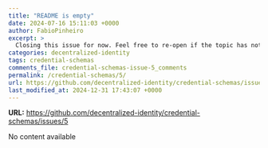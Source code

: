 ```yaml
---
title: "README is empty"
date: 2024-07-16 15:11:03 +0000
author: FabioPinheiro
excerpt: >
  Closing this issue for now. Feel free to re-open if the topic has not been fully addressed.
categories: decentralized-identity
tags: credential-schemas
comments_file: credential-schemas-issue-5_comments
permalink: /credential-schemas/5/
url: https://github.com/decentralized-identity/credential-schemas/issues/5
last_modified_at: 2024-12-31 17:43:07 +0000
---
```



**URL:** https://github.com/decentralized-identity/credential-schemas/issues/5

No content available
